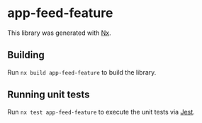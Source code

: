 # app-feed-feature

This library was generated with [Nx](https://nx.dev).

## Building

Run `nx build app-feed-feature` to build the library.

## Running unit tests

Run `nx test app-feed-feature` to execute the unit tests via [Jest](https://jestjs.io).
